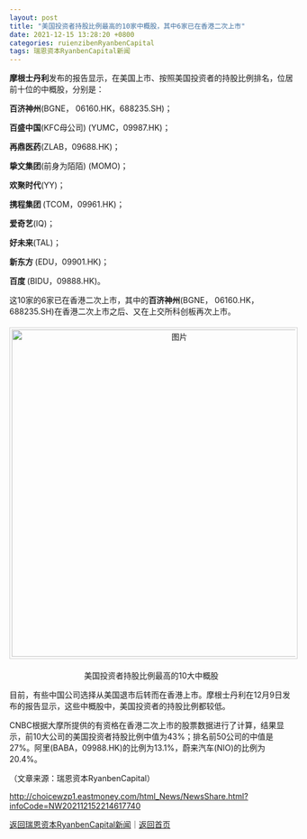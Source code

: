 ```yaml
---
layout: post
title: "美国投资者持股比例最高的10家中概股，其中6家已在香港二次上市"
date: 2021-12-15 13:28:20 +0800
categories: ruienzibenRyanbenCapital
tags: 瑞恩资本RyanbenCapital新闻
---
```

<p><strong>摩根士丹利</strong>发布的报告显示，在美国上市、按照美国投资者的持股比例排名，位居前十位的中概股，分别是：</p>
 <p><strong>百济神州</strong>(BGNE， 06160.HK，688235.SH)；</p>
 <p><strong>百盛中国</strong>(KFC母公司) (YUMC，09987.HK)；</p>
 <p><strong>再鼎医药</strong>(ZLAB，09688.HK)；</p>
 <p><strong>挚文集团</strong>(前身为陌陌) (MOMO)；</p>
 <p><strong>欢聚时代</strong>(YY)；</p>
 <p><strong>携程集团 </strong>(TCOM，09961.HK)；</p>
 <p><strong>爱奇艺</strong>(IQ)；</p>
 <p><strong>好未来</strong>(TAL)；</p>
 <p><strong>新东方 </strong>(EDU，09901.HK)；</p>
 <p><strong>百度 </strong>(BIDU，09888.HK)。</p>
 <p>这10家的6家已在香港二次上市，其中的<strong>百济神州</strong>(BGNE， 06160.HK，688235.SH)在香港二次上市之后、又在上交所科创板再次上市。</p>
 <center><img src="https://dfscdn.dfcfw.com/download/D25276587819467925457.jpg" alt="图片" style="border:#d1d1d1 1px solid;padding:3px;margin:5px 0;" width="580" /></center><p align="center">美国投资者持股比例最高的10大中概股</p><p>目前，有些中国公司选择从美国退市后转而在香港上市。摩根士丹利在12月9日发布的报告显示，这些中概股中，美国投资者的持股比例都较低。</p>
 <p>CNBC根据大摩所提供的有资格在香港二次上市的股票数据进行了计算，结果显示，前10大公司的美国投资者持股比例中值为43%；排名前50公司的中值是27%。阿里(BABA，09988.HK)的比例为13.1%，蔚来汽车(NIO)的比例为20.4%。</p><p class="em_media">（文章来源：瑞恩资本RyanbenCapital）</p>

<http://choicewzp1.eastmoney.com/html_News/NewsShare.html?infoCode=NW202112152214617740>

[返回瑞恩资本RyanbenCapital新闻](//finews.withounder.com/category/ruienzibenRyanbenCapital.html)｜[返回首页](//finews.withounder.com/)
